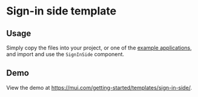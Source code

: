 # Sign-in side template

## Usage

Simply copy the files into your project, or one of the [example applications](https://github.com/mui-org/material-ui/tree/master/examples), and import and use the `SignInSide` component.

## Demo

View the demo at https://mui.com/getting-started/templates/sign-in-side/.
